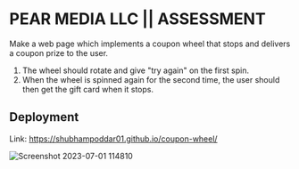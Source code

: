 
# PEAR MEDIA LLC || ASSESSMENT

Make a web page which implements a coupon wheel that stops and delivers a coupon prize to the user.
1. The wheel should rotate and give "try again" on the first spin.
2.  When the wheel is spinned again for the second time, the user should then get the gift card when it stops.


## Deployment
Link: https://shubhampoddar01.github.io/coupon-wheel/

![Screenshot 2023-07-01 114810](https://github.com/shubhampoddar01/coupon-wheel/assets/102508425/abca7b52-bed2-402b-8e87-fd27c2d43238)





